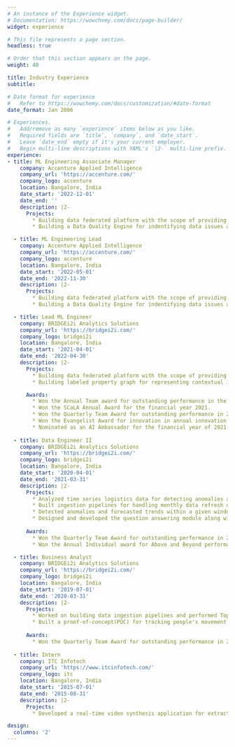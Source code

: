 ```yaml
---
# An instance of the Experience widget.
# Documentation: https://wowchemy.com/docs/page-builder/
widget: experience

# This file represents a page section.
headless: true

# Order that this section appears on the page.
weight: 40

title: Industry Experience
subtitle:

# Date format for experience
#   Refer to https://wowchemy.com/docs/customization/#date-format
date_format: Jan 2006

# Experiences.
#   Add/remove as many `experience` items below as you like.
#   Required fields are `title`, `company`, and `date_start`.
#   Leave `date_end` empty if it's your current employer.
#   Begin multi-line descriptions with YAML's `|2-` multi-line prefix.
experience:
- title: ML Engineering Associate Manager
    company: Accenture Applied Intelligence
    company_url: 'https://accenture.com/'
    company_logo: accenture
    location: Bangalore, India
    date_start: '2022-12-01'
    date_end: ''
    description: |2-
      Projects:
        * Building data federated platform with the scope of providing integrated customer recommendation experience. BERT fine-tuned on a custom dataset is used for recommendation (validation accuracy ~91%). Production platform handles data at a scale of over 10TB daily with the scope of increase in the future.
        * Building a Data Quality Engine for indentifying data issues at the source level and using different machine learning algorithms to suggest possible remedies. Multiple ML models and NLP approaches are being used in this project. 

  - title: ML Engineering Lead
    company: Accenture Applied Intelligence
    company_url: 'https://accenture.com/'
    company_logo: accenture
    location: Bangalore, India
    date_start: '2022-05-01'
    date_end: '2022-11-30'
    description: |2-
      Projects:
        * Building data federated platform with the scope of providing integrated customer recommendation experience. BERT fine-tuned on a custom dataset is used for recommendation (validation accuracy ~91%). Production platform handles data at a scale of over 10TB daily with the scope of increase in the future.
        * Building a Data Quality Engine for indentifying data issues at the source level and using different machine learning algorithms to suggest possible remedies. Multiple ML models and NLP approaches are being used in this project. 

  - title: Lead ML Engineer
    company: BRIDGEi2i Analytics Solutions
    company_url: 'https://bridgei2i.com/'
    company_logo: bridgei2i
    location: Bangalore, India
    date_start: '2021-04-01'
    date_end: '2022-04-30'
    description: |2-
      Projects:
        * Building data federated platform with the scope of providing integrated customer recommendation experience. BERT fine-tuned on a custom dataset is used for recommendation (validation accuracy ~91%). Production platform handles data at a scale of over 10TB daily with the scope of increase in the future.
        * Building labeled property graph for representing contextual information across various documents. Fuzzy searching algorithms with graph neural networks is used for achieving better properties on node values. 

      Awards:
        * Won the Annual Team award for outstanding performance in the financial year 2021.
        * Won the SCaLA Annual Award for the financial year 2021.
        * Won the Quarterly Team Award for outstanding performance in 2nd Quarter of financial year 2021.
        * Won the Evangelist Award for innovation in annual innovation forum for financial year 2021.
        * Nominated as an AI Ambassador for the financial year of 2021.
        
  - title: Data Engineer II
    company: BRIDGEi2i Analytics Solutions
    company_url: 'https://bridgei2i.com/'
    company_logo: bridgei2i
    location: Bangalore, India
    date_start: '2020-04-01'
    date_end: '2021-03-31'
    description: |2-
      Projects:
        * Analyzed time series logistics data for detecting anomalies across 15 (key performance indicators) KPIs, along with determining their causal relationships and a bi-weekly data refresh of around 2GB.
        * Built ingestion pipelines for handling monthly data refresh of roughly 25GB and detected change points for identifying a level shift in the time series of HR data. 
        * Detected anomalies and forecasted trends within a given window frame on market sales data having 28 KPIs and monthly data refresh of approximately 3GB.
        * Designed and developed the question answering module along with summarization using BERT for a [COVID-19 response dashboard](http://13.92.197.252/) on top of the [COVID-19 Open Research Dataset](https://www.semanticscholar.org/cord19/download/).
      
      Awards:
        * Won the Quarterly Team Award for outstanding performance in 2nd Quarter of financial year 2020.
        * Won the Annual Individual award for Above and Beyond performance in the financial year 2020.

  - title: Business Analyst
    company: BRIDGEi2i Analytics Solutions
    company_url: 'https://bridgei2i.com/'
    company_logo: bridgei2i
    location: Bangalore, India
    date_start: '2019-07-01'
    date_end: '2020-03-31'
    description: |2-
      Projects:
        * Worked on building data ingestion pipelines and performed Topic Modeling along with Sentiment Analysis for categorizing text data.
        * Built a proof-of-concept(POC) for tracking people's movement on live streaming videos.
      
      Awards:
        * Won the Quarterly Team Award for outstanding performance in 2nd Quarter of financial year 2019.
  
  - title: Intern
    company: ITC Infotech
    company_url: 'https://www.itcinfotech.com/'
    company_logo: itc
    location: Bangalore, India
    date_start: '2015-07-01'
    date_end: '2015-08-31'
    description: |2-
      Projects:
        * Developed a real-time video synthesis application for extracting textual information for Automated Driver Assistance Systems.

design:
  columns: '2'
---
```


<style>
  .dark .card .section-subheading a {
    color: #BBDEFB !important;
  }
</style>
